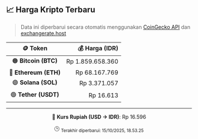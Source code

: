 

<!-- HARGA_KRIPTO -->
## 📈 Harga Kripto Terbaru

> Data ini diperbarui secara otomatis menggunakan [CoinGecko API](https://www.coingecko.com/) dan [exchangerate.host](https://exchangerate.host/)

<div align="center">

| 🪙 Token | 💰 Harga (IDR) |
|:------:|---------------:|
| 🟠 **Bitcoin (BTC)**   | Rp 1.859.658.360 |
| 🔵 **Ethereum (ETH)**  | Rp 68.167.769 |
| 🟣 **Solana (SOL)**    | Rp 3.371.057 |
| 🟢 **Tether (USDT)**   | Rp 16.613 |

---

💱 **Kurs Rupiah (USD → IDR)**: Rp 16.596

🕒 <sub>Terakhir diperbarui: 15/10/2025, 18.53.25</sub>

</div>
<!-- /HARGA_KRIPTO -->